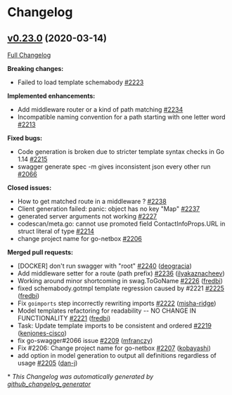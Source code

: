 # Changelog

## [v0.23.0](https://github.com/joomcode/joompro-go-swagger/tree/v0.23.0) (2020-03-14)

[Full Changelog](https://github.com/joomcode/joompro-go-swagger/compare/v0.22.0...v0.23.0)

**Breaking changes:**

- Failed to load template schemabody [\#2223](https://github.com/joomcode/joompro-go-swagger/issues/2223)

**Implemented enhancements:**

- Add middleware router or a kind of path matching [\#2234](https://github.com/joomcode/joompro-go-swagger/issues/2234)
- Incompatible naming convention for a path starting with one letter word [\#2213](https://github.com/joomcode/joompro-go-swagger/issues/2213)

**Fixed bugs:**

- Code generation is broken due to stricter template syntax checks in Go 1.14 [\#2215](https://github.com/joomcode/joompro-go-swagger/issues/2215)
- swagger generate spec -m gives inconsistent json every other run [\#2066](https://github.com/joomcode/joompro-go-swagger/issues/2066)

**Closed issues:**

- How to get matched route in a middleware ? [\#2238](https://github.com/joomcode/joompro-go-swagger/issues/2238)
- Client generation failed: panic: object has no key "Map" [\#2237](https://github.com/joomcode/joompro-go-swagger/issues/2237)
- generated server arguments not working [\#2227](https://github.com/joomcode/joompro-go-swagger/issues/2227)
- codescan/meta.go: cannot use promoted field ContactInfoProps.URL in struct literal of type [\#2214](https://github.com/joomcode/joompro-go-swagger/issues/2214)
- change project name for go-netbox [\#2206](https://github.com/joomcode/joompro-go-swagger/issues/2206)

**Merged pull requests:**

- \[DOCKER\] don't run swagger with "root" [\#2240](https://github.com/joomcode/joompro-go-swagger/pull/2240) ([deogracia](https://github.com/deogracia))
- Add middleware setter for a route \(path prefix\) [\#2236](https://github.com/joomcode/joompro-go-swagger/pull/2236) ([ilyakaznacheev](https://github.com/ilyakaznacheev))
- Working around minor shortcoming in swag.ToGoName [\#2226](https://github.com/joomcode/joompro-go-swagger/pull/2226) ([fredbi](https://github.com/fredbi))
- fixed schemabody.gotmpl template regression caused by \#2221 [\#2225](https://github.com/joomcode/joompro-go-swagger/pull/2225) ([fredbi](https://github.com/fredbi))
- Fix `goimports` step incorrectly rewriting imports [\#2222](https://github.com/joomcode/joompro-go-swagger/pull/2222) ([misha-ridge](https://github.com/misha-ridge))
- Model templates refactoring for readability -- NO CHANGE IN FUNCTIONALITY [\#2221](https://github.com/joomcode/joompro-go-swagger/pull/2221) ([fredbi](https://github.com/fredbi))
- Task: Update template imports to be consistent and ordered [\#2219](https://github.com/joomcode/joompro-go-swagger/pull/2219) ([kenjones-cisco](https://github.com/kenjones-cisco))
- fix go-swagger\#2066 issue [\#2209](https://github.com/joomcode/joompro-go-swagger/pull/2209) ([mfranczy](https://github.com/mfranczy))
- Fix \#2206: Change project name for go-netbox [\#2207](https://github.com/joomcode/joompro-go-swagger/pull/2207) ([kobayashi](https://github.com/kobayashi))
- add option in model generation to output all definitions regardless of usage [\#2205](https://github.com/joomcode/joompro-go-swagger/pull/2205) ([dan-j](https://github.com/dan-j))



\* *This Changelog was automatically generated by [github_changelog_generator](https://github.com/github-changelog-generator/github-changelog-generator)*
